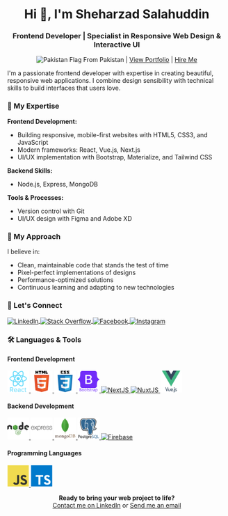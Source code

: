 <h1 align="center">Hi 👋, I'm Sheharzad Salahuddin</h1>
<h3 align="center">Frontend Developer | Specialist in Responsive Web Design & Interactive UI</h3>

<p align="center">
  <img src="https://upload.wikimedia.org/wikipedia/commons/3/32/Flag_of_Pakistan.svg" alt="Pakistan Flag" width="20" height="13"> From Pakistan | 
  <a href="https://sheharzaddev-v2.vercel.app/" target="_blank">View Portfolio</a> |
  <a href="https://www.linkedin.com/in/sheharzad-salahuddin-frontend-developer/" target="_blank">Hire Me</a>
</p>

I'm a passionate frontend developer with expertise in creating beautiful, responsive web applications. I combine design sensibility with technical skills to build interfaces that users love.

### 🚀 My Expertise

**Frontend Development:**
- Building responsive, mobile-first websites with HTML5, CSS3, and JavaScript
- Modern frameworks: React, Vue.js, Next.js
- UI/UX implementation with Bootstrap, Materialize, and Tailwind CSS

**Backend Skills:**
- Node.js, Express, MongoDB

**Tools & Processes:**
- Version control with Git
- UI/UX design with Figma and Adobe XD


<!--### 📊 My Stats

<p align="center">
  <img src="https://github-readme-stats.vercel.app/api/top-langs?username=sheharzad-developer&show_icons=true&locale=en&layout=compact" alt="Top Languages" width="45%">
  <img src="https://github-readme-stats.vercel.app/api?username=sheharzad-developer&show_icons=true&locale=en" alt="GitHub Stats" width="45%">
</p>

<p align="center">
  <img src="https://github-readme-streak-stats.herokuapp.com/?user=sheharzad-developer&" alt="GitHub Streak" width="90%">
</p>
-->

### 💼 My Approach

I believe in:
- Clean, maintainable code that stands the test of time
- Pixel-perfect implementations of designs
- Performance-optimized solutions
- Continuous learning and adapting to new technologies

### 🤝 Let's Connect

<p align="left">
  <a href="https://www.linkedin.com/in/sheharzad-salahuddin-frontend-developer/" target="blank">
    <img align="center" src="https://raw.githubusercontent.com/rahuldkjain/github-profile-readme-generator/master/src/images/icons/Social/linked-in-alt.svg" alt="LinkedIn" height="30" width="40" />
  </a>
  <a href="https://stackoverflow.com/users/7394383/sheharzad-salahuddin" target="blank">
    <img align="center" src="https://raw.githubusercontent.com/rahuldkjain/github-profile-readme-generator/master/src/images/icons/Social/stack-overflow.svg" alt="Stack Overflow" height="30" width="40" />
  </a>
  <a href="https://www.facebook.com/s.ssalahuddin2/" target="blank">
    <img align="center" src="https://raw.githubusercontent.com/rahuldkjain/github-profile-readme-generator/master/src/images/icons/Social/facebook.svg" alt="Facebook" height="30" width="40" />
  </a>
  <a href="https://www.instagram.com/sheharzad.salahuddin80/" target="blank">
    <img align="center" src="https://raw.githubusercontent.com/rahuldkjain/github-profile-readme-generator/master/src/images/icons/Social/instagram.svg" alt="Instagram" height="30" width="40" />
  </a>
</p>

### 🛠 Languages & Tools

#### **Frontend Development**
<p align="left">
  <a href="https://reactjs.org/" target="_blank" rel="noreferrer">
    <img src="https://raw.githubusercontent.com/devicons/devicon/master/icons/react/react-original-wordmark.svg" alt="React" width="50" height="50" title="React"/>
  </a>
  <a href="https://www.w3.org/html/" target="_blank" rel="noreferrer">
    <img src="https://raw.githubusercontent.com/devicons/devicon/master/icons/html5/html5-original-wordmark.svg" alt="HTML5" width="50" height="50" title="HTML5"/>
  </a>
  <a href="https://www.w3schools.com/css/" target="_blank" rel="noreferrer">
    <img src="https://raw.githubusercontent.com/devicons/devicon/master/icons/css3/css3-original-wordmark.svg" alt="CSS3" width="50" height="50" title="CSS3"/>
  </a>
  <a href="https://getbootstrap.com" target="_blank" rel="noreferrer">
    <img src="https://raw.githubusercontent.com/devicons/devicon/master/icons/bootstrap/bootstrap-plain-wordmark.svg" alt="Bootstrap" width="50" height="50" title="Bootstrap"/>
  </a>
  <a href="https://nextjs.org/" target="_blank" rel="noreferrer">
    <img src="https://cdn.worldvectorlogo.com/logos/nextjs-2.svg" alt="NextJS" width="50" height="50" title="NextJS"/>
  </a>
  <a href="https://nuxtjs.org/" target="_blank" rel="noreferrer">
    <img src="https://www.vectorlogo.zone/logos/nuxtjs/nuxtjs-icon.svg" alt="NuxtJS" width="50" height="50" title="NuxtJS"/>
  </a>
  <a href="https://vuejs.org/" target="_blank" rel="noreferrer">
    <img src="https://raw.githubusercontent.com/devicons/devicon/master/icons/vuejs/vuejs-original-wordmark.svg" alt="VueJS" width="50" height="50" title="VueJS"/>
  </a>
</p>

#### **Backend Development**
<p align="left">
  <a href="https://nodejs.org" target="_blank" rel="noreferrer">
    <img src="https://raw.githubusercontent.com/devicons/devicon/master/icons/nodejs/nodejs-original-wordmark.svg" alt="Node.js" width="50" height="50" title="Node.js"/>
  </a>
  <a href="https://expressjs.com" target="_blank" rel="noreferrer">
    <img src="https://raw.githubusercontent.com/devicons/devicon/master/icons/express/express-original-wordmark.svg" alt="Express.js" width="50" height="50" title="Express.js"/>
  </a>
  <a href="https://www.mongodb.com/" target="_blank" rel="noreferrer">
    <img src="https://raw.githubusercontent.com/devicons/devicon/master/icons/mongodb/mongodb-original-wordmark.svg" alt="MongoDB" width="50" height="50" title="MongoDB"/>
  </a>
  <a href="https://www.postgresql.org" target="_blank" rel="noreferrer">
    <img src="https://raw.githubusercontent.com/devicons/devicon/master/icons/postgresql/postgresql-original-wordmark.svg" alt="PostgreSQL" width="50" height="50" title="PostgreSQL"/>
  </a>
  <a href="https://firebase.google.com/" target="_blank" rel="noreferrer">
    <img src="https://www.vectorlogo.zone/logos/firebase/firebase-icon.svg" alt="Firebase" width="50" height="50" title="Firebase"/>
  </a>
</p>

#### **Programming Languages**
<p align="left">
  <a href="https://developer.mozilla.org/en-US/docs/Web/JavaScript" target="_blank" rel="noreferrer">
    <img src="https://raw.githubusercontent.com/devicons/devicon/master/icons/javascript/javascript-original.svg" alt="JavaScript" width="50" height="50" title="JavaScript"/>
  </a>
  <a href="https://www.typescriptlang.org/" target="_blank" rel="noreferrer">
    <img src="https://raw.githubusercontent.com/devicons/devicon/master/icons/typescript/typescript-original.svg" alt="TypeScript" width="50" height="50" title="TypeScript"/>
  </a>
</p>

<p align="center">
  <strong>Ready to bring your web project to life?</strong><br>
  <a href="https://www.linkedin.com/in/sheharzad-salahuddin-frontend-developer/" target="_blank">Contact me on LinkedIn</a> or 
  <a href="mailto:sheharzad.salahuddin9000@outlook.com">Send me an email</a>
</p>
